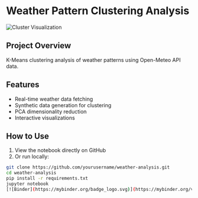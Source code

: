 ﻿# Weather Pattern Clustering Analysis

![Cluster Visualization](assets/cluster_visual.png)

## Project Overview
K-Means clustering analysis of weather patterns using Open-Meteo API data.

## Features
- Real-time weather data fetching
- Synthetic data generation for clustering
- PCA dimensionality reduction
- Interactive visualizations

## How to Use
1. View the notebook directly on GitHub
2. Or run locally:
```bash
git clone https://github.com/yourusername/weather-analysis.git
cd weather-analysis
pip install -r requirements.txt
jupyter notebook
[![Binder](https://mybinder.org/badge_logo.svg)](https://mybinder.org/v2/gh/yourusername/weather-clustering/HEAD?filepath=weather_analysis.ipynb)
